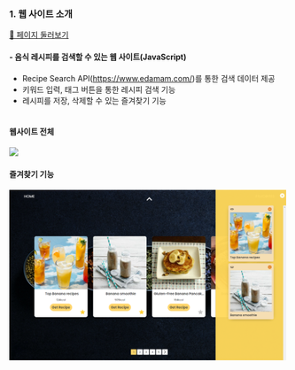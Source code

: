 ### 1. 웹 사이트 소개

[🍳 페이지 둘러보기](https://yjw0514.github.io/RecipeSearch/)

#### - 음식 레시피를 검색할 수 있는 웹 사이트(JavaScript)

- Recipe Search API(https://www.edamam.com/)를 통한 검색 데이터 제공
- 키워드 입력, 태그 버튼을 통한 레시피 검색 기능
- 레시피를 저장, 삭제할 수 있는 즐겨찾기 기능
  <br/>
  <br/>

#### 웹사이트 전체

<img src="./src/img/RecipeSearch.png" width="500px">

#### 즐겨찾기 기능

<img src="./src/img/favorites.png" width="500px">
